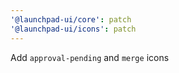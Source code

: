```yaml
---
'@launchpad-ui/core': patch
'@launchpad-ui/icons': patch
---
```


Add `approval-pending` and `merge` icons

